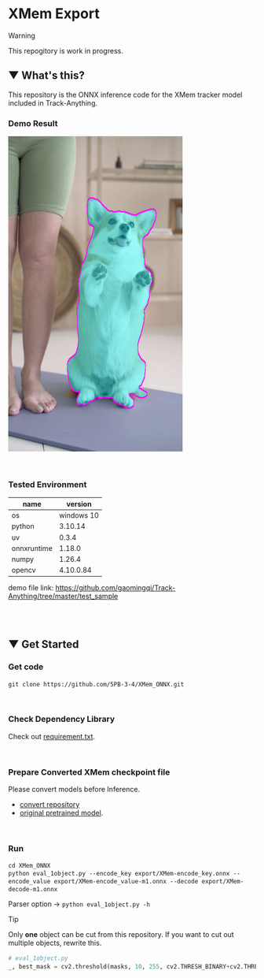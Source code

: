 # XMem Export

> [!WARNING]
> This repogitory is work in progress.

## ▼ What's this?
This repository is the ONNX inference code for the XMem tracker model included in Track-Anything.

### Demo Result
![result](https://github.com/5PB-3-4/XMem_ONNX/blob/main/demo/result.png)

<br>

### Tested Environment
|name|version|
|----|-------|
|os|windows 10|
|python|3.10.14|
|uv|0.3.4|
|onnxruntime|1.18.0|
|numpy|1.26.4|
|opencv|4.10.0.84|

demo file link: https://github.com/gaomingqi/Track-Anything/tree/master/test_sample

<br><br>


## ▼ Get Started
### Get code
```shell
git clone https://github.com/5PB-3-4/XMem_ONNX.git
```
<br>

### Check Dependency Library
Check out [requirement.txt](https://github.com/5PB-3-4/XMem_ONNX/blob/main/requirements.txt).

<br>

### Prepare Converted XMem checkpoint file
Please convert models before Inference.
- [convert repository](https://github.com/5PB-3-4/XMem_Export/tree/main)
- [original pretrained model](https://github.com/hkchengrex/XMem/releases/tag/v1.0).


<br>

### Run
```shell
cd XMem_ONNX
python eval_1object.py --encode_key export/XMem-encode_key.onnx --encode_value export/XMem-encode_value-m1.onnx --decode export/XMem-decode-m1.onnx
```

Parser option ->
``` python eval_1object.py -h ```

> [!TIP]
> Only __one__ object can be cut from this repository. If you want to cut out multiple objects, rewrite this.

```python
# eval_1object.py
_, best_mask = cv2.threshold(masks, 10, 255, cv2.THRESH_BINARY+cv2.THRESH_OTSU)
```


